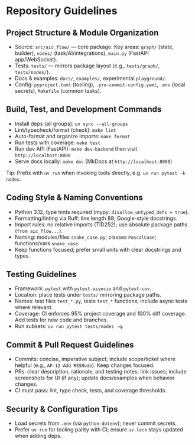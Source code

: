 # Repository Guidelines

## Project Structure & Module Organization
- Source: `src/aic_flow/` — core package. Key areas: `graph/` (state, builder), `nodes/` (task/AI/integrations), `main.py` (FastAPI app/WebSocket).
- Tests: `tests/` — mirrors package layout (e.g., `tests/graph/`, `tests/nodes/`).
- Docs & examples: `docs/`, `examples/`, experimental `playground/`.
- Config: `pyproject.toml` (tooling), `.pre-commit-config.yaml`, `.env` (local secrets), `Makefile` (common tasks).

## Build, Test, and Development Commands
- Install deps (all groups): `uv sync --all-groups`
- Lint/typecheck/format (check): `make lint`
- Auto-format and organize imports: `make format`
- Run tests with coverage: `make test`
- Run dev API (FastAPI): `make dev-backend` then visit `http://localhost:8000`
- Serve docs locally: `make doc` (MkDocs at `http://localhost:8080`)

Tip: Prefix with `uv run` when invoking tools directly, e.g. `uv run pytest -k nodes`.

## Coding Style & Naming Conventions
- Python 3.12, type hints required (mypy: `disallow_untyped_defs = true`).
- Formatting/linting via Ruff; line length 88; Google-style docstrings.
- Import rules: no relative imports (TID252); use absolute package paths (`from aic_flow...`).
- Naming: modules/files `snake_case.py`; classes `PascalCase`; functions/vars `snake_case`.
- Keep functions focused; prefer small units with clear docstrings and types.

## Testing Guidelines
- Framework: `pytest` with `pytest-asyncio` and `pytest-cov`.
- Location: place tests under `tests/` mirroring package paths.
- Names: test files `test_*.py`, tests `test_*` functions; include async tests where relevant.
- Coverage: CI enforces 95% project coverage and 100% diff coverage. Add tests for new code and branches.
- Run subsets: `uv run pytest tests/nodes -q`.

## Commit & Pull Request Guidelines
- Commits: concise, imperative subject; include scope/ticket where helpful (e.g., `AF-12 Add RSSNode`). Keep changes focused.
- PRs: clear description, rationale, and testing notes; link issues; include screenshots for UI (if any); update docs/examples when behavior changes.
- CI must pass: lint, type check, tests, and coverage thresholds.

## Security & Configuration Tips
- Load secrets from `.env` (via `python-dotenv`); never commit secrets.
- Prefer `uv run` for tooling parity with CI; ensure `uv.lock` stays updated when adding deps.
